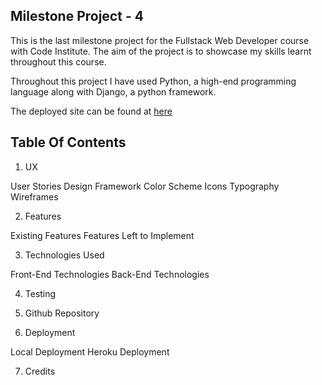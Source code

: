 ## Milestone Project - 4

This is the last milestone project for the Fullstack Web Developer course with Code Institute. The aim of the project is to showcase my skills learnt throughout this course.

Throughout this project I have used Python, a high-end programming language along with Django, a python framework.

The deployed site can be found at [here](https://ms-4.herokuapp.com/)

## Table Of Contents

1. UX

User Stories
Design
Framework
Color Scheme
Icons
Typography
Wireframes

2. Features

Existing Features
Features Left to Implement

3. Technologies Used

Front-End Technologies
Back-End Technologies

4. Testing

5. Github Repository

6. Deployment

Local Deployment
Heroku Deployment

7. Credits



